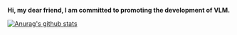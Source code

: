 **Hi, my dear friend, I am committed to promoting the development of VLM.**

[![Anurag's github stats](https://github-readme-stats.vercel.app/api?username=Lornatang&show_icons=true&theme=dracula)](https://github.com/anuraghazra/github-readme-stats)
